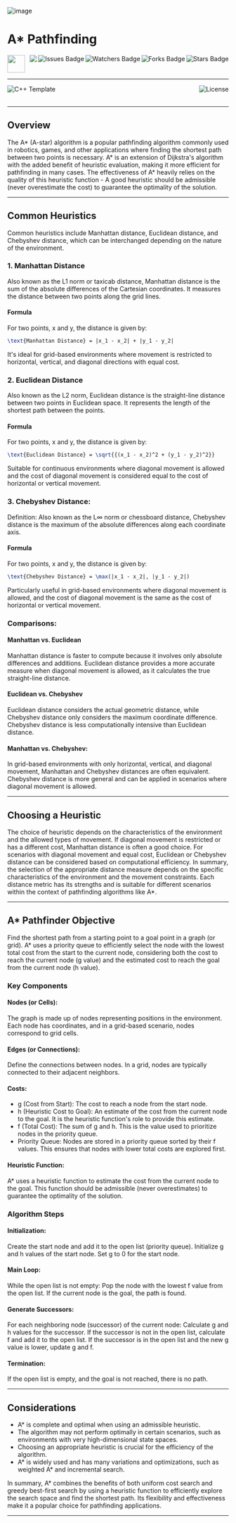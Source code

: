![image](https://upload.wikimedia.org/wikipedia/commons/9/98/AstarExampleEn.gif)

# A* Pathfinding

<!-- Header Start -->
<a href = "https://learn.microsoft.com/en-us/cpp/cpp-language"> <img height="40" img width="40" src="https://cdn.simpleicons.org/c++"> </a>
<img align="right" alt="Stars Badge" src="https://img.shields.io/github/stars/jdsherbert/A-Star-Pathfinding?label=%E2%AD%90"/>
<img align="right" alt="Forks Badge" src="https://img.shields.io/github/forks/jdsherbert/A-Star-Pathfinding?label=%F0%9F%8D%B4"/>
<img align="right" alt="Watchers Badge" src="https://img.shields.io/github/watchers/jdsherbert/A-Star-Pathfinding?label=%F0%9F%91%81%EF%B8%8F"/>
<img align="right" alt="Issues Badge" src="https://img.shields.io/github/issues/jdsherbert/A-Star-Pathfinding?label=%E2%9A%A0%EF%B8%8F"/>
<img align="right" src="https://hits.seeyoufarm.com/api/count/incr/badge.svg?url=https%3A%2F%2Fgithub.com%2FJDSherbert%2FA-Star-Pathfinding%2Fhit-counter%2FREADME&count_bg=%2379C83D&title_bg=%23555555&labelColor=0E1128&title=🔍&style=for-the-badge">
<!-- Header End --> 

-----------------------------------------------------------------------

<a href=""> 
  <img align="left" alt="C++ Template" src="https://img.shields.io/badge/Algorithm%20Implementation-black?style=for-the-badge&logo=cpp&logoColor=white&color=black&labelColor=black"> </a>
  
<a href="https://choosealicense.com/licenses/mit/"> 
  <img align="right" alt="License" src="https://img.shields.io/badge/License%20:%20MIT-black?style=for-the-badge&logo=mit&logoColor=white&color=black&labelColor=black"> </a>
  
<br></br>

-----------------------------------------------------------------------
## Overview
The A* (A-star) algorithm is a popular pathfinding algorithm commonly used in robotics, games, and other applications where finding the shortest path between two points is necessary. A* is an extension of Dijkstra's algorithm with the added benefit of heuristic evaluation, making it more efficient for pathfinding in many cases.
The effectiveness of A* heavily relies on the quality of this heuristic function -
A good heuristic should be admissible (never overestimate the cost) to guarantee the optimality of the solution.



-----------------------------------------------------------------------

## Common Heuristics

Common heuristics include Manhattan distance, Euclidean distance, and Chebyshev distance, which can be interchanged depending on the nature of the environment.

### 1. Manhattan Distance
Also known as the L1 norm or taxicab distance, Manhattan distance is the sum of the absolute differences of the Cartesian coordinates. It measures the distance between two points along the grid lines.

#### Formula 
For two points, x and y, the distance is given by:
```latex
\text{Manhattan Distance} = |x_1 - x_2| + |y_1 - y_2|
```

It's ideal for grid-based environments where movement is restricted to horizontal, vertical, and diagonal directions with equal cost.

### 2. Euclidean Distance
Also known as the L2 norm, Euclidean distance is the straight-line distance between two points in Euclidean space. 
It represents the length of the shortest path between the points.

#### Formula 
For two points, x and y, the distance is given by:
```latex
\text{Euclidean Distance} = \sqrt{{(x_1 - x_2)^2 + (y_1 - y_2)^2}}
```

Suitable for continuous environments where diagonal movement is allowed and the cost of diagonal movement is considered equal to the cost of horizontal or vertical movement.

### 3. Chebyshev Distance:
Definition: Also known as the L∞ norm or chessboard distance, Chebyshev distance is the maximum of the absolute differences along each coordinate axis.

#### Formula 
For two points, x and y, the distance is given by:
```latex
\text{Chebyshev Distance} = \max(|x_1 - x_2|, |y_1 - y_2|)
```

Particularly useful in grid-based environments where diagonal movement is allowed, and the cost of diagonal movement is the same as the cost of horizontal or vertical movement.

### Comparisons:

#### Manhattan vs. Euclidean
Manhattan distance is faster to compute because it involves only absolute differences and additions.
Euclidean distance provides a more accurate measure when diagonal movement is allowed, as it calculates the true straight-line distance.

#### Euclidean vs. Chebyshev
Euclidean distance considers the actual geometric distance, while Chebyshev distance only considers the maximum coordinate difference.
Chebyshev distance is less computationally intensive than Euclidean distance.

#### Manhattan vs. Chebyshev:
In grid-based environments with only horizontal, vertical, and diagonal movement, Manhattan and Chebyshev distances are often equivalent.
Chebyshev distance is more general and can be applied in scenarios where diagonal movement is allowed.

-----------------------------------------------------------------------

## Choosing a Heuristic

The choice of heuristic depends on the characteristics of the environment and the allowed types of movement.
If diagonal movement is restricted or has a different cost, Manhattan distance is often a good choice.
For scenarios with diagonal movement and equal cost, Euclidean or Chebyshev distance can be considered based on computational efficiency.
In summary, the selection of the appropriate distance measure depends on the specific characteristics of the environment and the movement constraints. Each distance metric has its strengths and is suitable for different scenarios within the context of pathfinding algorithms like A*.

-----------------------------------------------------------------------

## A* Pathfinder Objective

Find the shortest path from a starting point to a goal point in a graph (or grid).
A* uses a priority queue to efficiently select the node with the lowest total cost from the start to the current node, considering both the cost to reach the current node (g value) and the estimated cost to reach the goal from the current node (h value).

### Key Components

#### Nodes (or Cells): 
The graph is made up of nodes representing positions in the environment. Each node has coordinates, and in a grid-based scenario, nodes correspond to grid cells.

#### Edges (or Connections): 
Define the connections between nodes. In a grid, nodes are typically connected to their adjacent neighbors.

#### Costs:
- g (Cost from Start): The cost to reach a node from the start node.
- h (Heuristic Cost to Goal): An estimate of the cost from the current node to the goal. It is the heuristic function's role to provide this estimate.
- f (Total Cost): The sum of g and h. This is the value used to prioritize nodes in the priority queue.
- Priority Queue: Nodes are stored in a priority queue sorted by their f values. This ensures that nodes with lower total costs are explored first.

#### Heuristic Function: 
A* uses a heuristic function to estimate the cost from the current node to the goal. This function should be admissible (never overestimates) to guarantee the optimality of the solution.

### Algorithm Steps

#### Initialization:
Create the start node and add it to the open list (priority queue).
Initialize g and h values of the start node.
Set g to 0 for the start node.

#### Main Loop:
While the open list is not empty:
Pop the node with the lowest f value from the open list.
If the current node is the goal, the path is found.

#### Generate Successors:
For each neighboring node (successor) of the current node:
Calculate g and h values for the successor.
If the successor is not in the open list, calculate f and add it to the open list.
If the successor is in the open list and the new g value is lower, update g and f.

#### Termination:
If the open list is empty, and the goal is not reached, there is no path.

-----------------------------------------------------------------------

## Considerations
- A* is complete and optimal when using an admissible heuristic.
- The algorithm may not perform optimally in certain scenarios, such as environments with very high-dimensional state spaces.
- Choosing an appropriate heuristic is crucial for the efficiency of the algorithm.
- A* is widely used and has many variations and optimizations, such as weighted A* and incremental search.

In summary, A* combines the benefits of both uniform cost search and greedy best-first search by using a heuristic function to efficiently explore the search space and find the shortest path. Its flexibility and effectiveness make it a popular choice for pathfinding applications.

-----------------------------------------------------------------------

